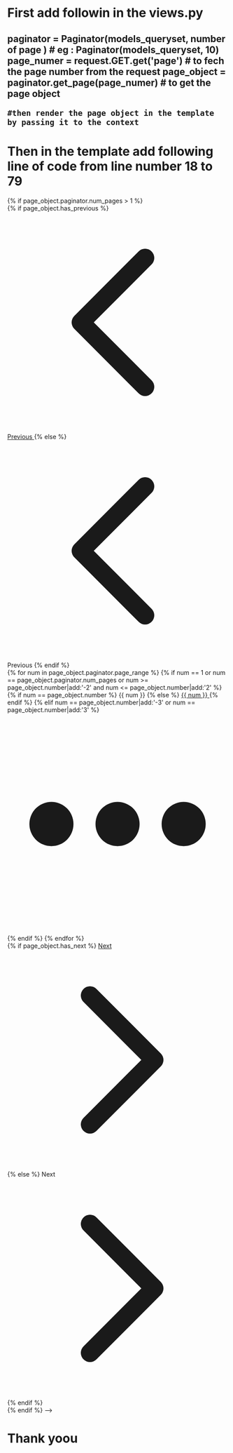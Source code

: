 <h1>First add followin in the views.py </h1>

<h2>
    paginator = Paginator(models_queryset, number of page )  # eg : Paginator(models_queryset, 10)
    page_numer = request.GET.get('page')  # to fech the page number from the request
    page_object = paginator.get_page(page_numer) # to get the page object

    #then render the page object in the template by passing it to the context
</h2>



<h1>Then in the template add following line of code from line number 18 to 79</h1>



<!-->
{% if page_object.paginator.num_pages > 1 %}
<div class="flex justify-center mt-8">
  <nav class="flex items-center space-x-1 bg-white rounded-lg shadow-sm border border-gray-200 p-1">
    {% if page_object.has_previous %}
      <a href="?page={{ page_object.previous_page_number }}" 
         class="flex items-center px-3 py-2 text-sm font-medium text-gray-700 bg-white border border-gray-300 rounded-md hover:bg-gray-50 hover:text-gray-900 transition-all duration-200 hover:shadow-sm">
        <svg class="w-4 h-4 mr-1" fill="none" stroke="currentColor" viewBox="0 0 24 24">
          <path stroke-linecap="round" stroke-linejoin="round" stroke-width="2" d="M15 19l-7-7 7-7"/>
        </svg>
        Previous
      </a>
    {% else %}
      <span class="flex items-center px-3 py-2 text-sm font-medium text-gray-400 bg-gray-50 border border-gray-200 rounded-md cursor-not-allowed">
        <svg class="w-4 h-4 mr-1" fill="none" stroke="currentColor" viewBox="0 0 24 24">
          <path stroke-linecap="round" stroke-linejoin="round" stroke-width="2" d="M15 19l-7-7 7-7"/>
        </svg>
        Previous
      </span>
    {% endif %}

    <div class="flex items-center space-x-1 mx-2">
      {% for num in page_object.paginator.page_range %}
        {% if num == 1 or num == page_object.paginator.num_pages or num >= page_object.number|add:'-2' and num <= page_object.number|add:'2' %}
          {% if num == page_object.number %}
            <span class="relative inline-flex items-center px-4 py-2 text-sm font-semibold text-white bg-gradient-to-r from-blue-600 to-blue-700 rounded-md shadow-sm ring-1 ring-blue-600">
              {{ num }}
            </span>
          {% else %}
            <a href="?page={{ num }}" 
               class="relative inline-flex items-center px-4 py-2 text-sm font-medium text-gray-700 bg-white border border-gray-300 rounded-md hover:bg-gray-50 hover:text-gray-900 hover:border-gray-400 transition-all duration-200 hover:shadow-sm">
              {{ num }}
            </a>
          {% endif %}
        {% elif num == page_object.number|add:'-3' or num == page_object.number|add:'3' %}
          <span class="relative inline-flex items-center px-2 py-2 text-sm font-medium text-gray-400">
            <svg class="w-5 h-5" fill="currentColor" viewBox="0 0 20 20">
              <path d="M6 10a2 2 0 11-4 0 2 2 0 014 0zM12 10a2 2 0 11-4 0 2 2 0 014 0zM16 12a2 2 0 100-4 2 2 0 000 4z"/>
            </svg>
          </span>
        {% endif %}
      {% endfor %}
    </div>

    {% if page_object.has_next %}
      <a href="?page={{ page_object.next_page_number }}" 
         class="flex items-center px-3 py-2 text-sm font-medium text-gray-700 bg-white border border-gray-300 rounded-md hover:bg-gray-50 hover:text-gray-900 transition-all duration-200 hover:shadow-sm">
        Next
        <svg class="w-4 h-4 ml-1" fill="none" stroke="currentColor" viewBox="0 0 24 24">
          <path stroke-linecap="round" stroke-linejoin="round" stroke-width="2" d="M9 5l7 7-7 7"/>
        </svg>
      </a>
    {% else %}
      <span class="flex items-center px-3 py-2 text-sm font-medium text-gray-400 bg-gray-50 border border-gray-200 rounded-md cursor-not-allowed">
        Next
        <svg class="w-4 h-4 ml-1" fill="none" stroke="currentColor" viewBox="0 0 24 24">
          <path stroke-linecap="round" stroke-linejoin="round" stroke-width="2" d="M9 5l7 7-7 7"/>
        </svg>
      </span>
    {% endif %}
  </nav>
</div>
{% endif %}
-->

<h1>Thank yoou </h1>